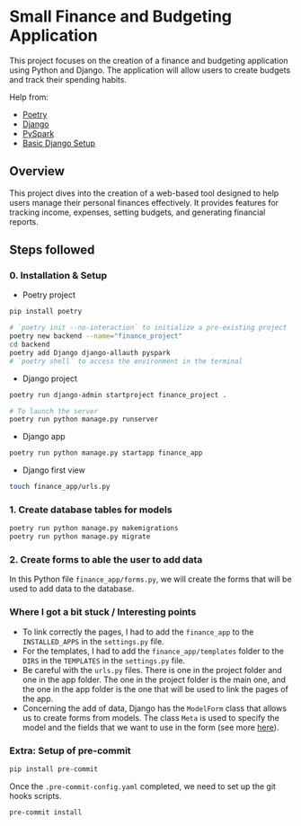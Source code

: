 # Small Finance and Budgeting Application

This project focuses on the creation of a finance and budgeting application using Python and Django. The application will allow users to create budgets and track their spending habits.

Help from:

- [Poetry](https://python-poetry.org/docs/)
- [Django](https://docs.djangoproject.com/en/4.2/)
- [PySpark](https://spark.apache.org/docs/latest/api/python/index.html)
- [Basic Django Setup](https://builtwithdjango.com/blog/basic-django-setup)

## Overview

This project dives into the creation of a web-based tool designed to help users manage their personal finances effectively. It provides features for tracking income, expenses, setting budgets, and generating financial reports.

## Steps followed

### 0. Installation & Setup

- Poetry project

```bash
pip install poetry

# `poetry init --no-interaction` to initialize a pre-existing project
poetry new backend --name="finance_project"
cd backend
poetry add Django django-allauth pyspark
# `poetry shell` to access the environment in the terminal
```

- Django project

```bash
poetry run django-admin startproject finance_project .

# To launch the server
poetry run python manage.py runserver
```

- Django app

```bash
poetry run python manage.py startapp finance_app
```

- Django first view

```bash
touch finance_app/urls.py
```

### 1. Create database tables for models

```bash
poetry run python manage.py makemigrations
poetry run python manage.py migrate
```

### 2. Create forms to able the user to add data

In this Python file `finance_app/forms.py`, we will create the forms that will be used to add data to the database.

### Where I got a bit stuck / Interesting points

- To link correctly the pages, I had to add the `finance_app` to the `INSTALLED_APPS` in the `settings.py` file.
- For the templates, I had to add the `finance_app/templates` folder to the `DIRS` in the `TEMPLATES` in the `settings.py` file.
- Be careful with the `urls.py` files. There is one in the project folder and one in the app folder. The one in the project folder is the main one, and the one in the app folder is the one that will be used to link the pages of the app.
- Concerning the add of data, Django has the `ModelForm` class that allows us to create forms from models. The class `Meta` is used to specify the model and the fields that we want to use in the form (see more [here](https://docs.djangoproject.com/en/4.2/topics/db/models/#meta-options)).

### Extra: Setup of pre-commit

```bash
pip install pre-commit
```

Once the `.pre-commit-config.yaml` completed, we need to set up the git hooks scripts.

```bash
pre-commit install
```
